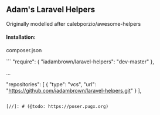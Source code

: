 ## Adam's Laravel Helpers

<p>Originally modelled after calebporzio/awesome-helpers</p>

#### Installation:

<p>composer.json</p>
```
"require": {
  "iadambrown/laravel-helpers": "dev-master"
},

<p>...</p>

"repositories": [
  {
    "type": "vcs",
    "url": "https://github.com/iadambrown/laravel-helpers.git"
  }
],
```

[//]: # (@todo: https://poser.pugx.org)
